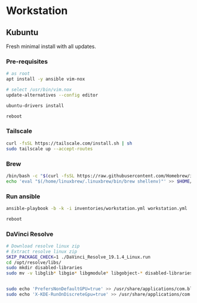 # Workstation

## Kubuntu

Fresh minimal install with all updates.

### Pre-requisites

```sh
# as root
apt install -y ansible vim-nox

# select /usr/bin/vim.nox
update-alternatives --config editor

ubuntu-drivers install

reboot
```

### Tailscale

```sh
curl -fsSL https://tailscale.com/install.sh | sh
sudo tailscale up --accept-routes
```

### Brew

```sh
/bin/bash -c "$(curl -fsSL https://raw.githubusercontent.com/Homebrew/install/HEAD/install.sh)"
echo 'eval "$(/home/linuxbrew/.linuxbrew/bin/brew shellenv)"' >> $HOME/.bashrc
```

### Run ansible

```sh
ansible-playbook -b -k -i inventories/workstation.yml workstation.yml

reboot
```

### DaVinci Resolve

```sh
# Download resolve linux zip
# Extract resolve linux zip
SKIP_PACKAGE_CHECK=1 ./DaVinci_Resolve_19.1.4_Linux.run
cd /opt/resolve/libs/
sudo mkdir disabled-libraries
sudo mv -v libglib* libgio* libgmodule* libgobject-* disabled-libraries/


sudo echo 'PrefersNonDefaultGPU=true' >> /usr/share/applications/com.blackmagicdesign.resolve.desktop
sudo echo 'X-KDE-RunOnDiscreteGpu=true' >> /usr/share/applications/com.blackmagicdesign.resolve.desktop

```
